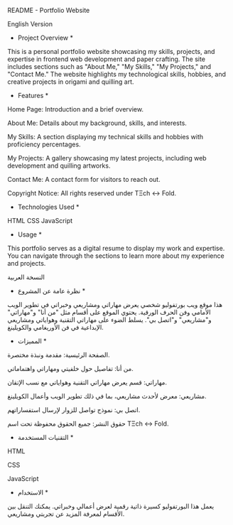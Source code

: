 README - Portfolio Website

English Version

* Project Overview *

This is a personal portfolio website showcasing my skills, projects, and expertise in frontend web development and paper crafting. The site includes sections such as "About Me," "My Skills," "My Projects," and "Contact Me." The website highlights my technological skills, hobbies, and creative projects in origami and quilling art.

* Features *

Home Page: Introduction and a brief overview.

About Me: Details about my background, skills, and interests.

My Skills: A section displaying my technical skills and hobbies with proficiency percentages.

My Projects: A gallery showcasing my latest projects, including web development and quilling artworks.

Contact Me: A contact form for visitors to reach out.

Copyright Notice: All rights reserved under TΞch ↔ Fold.


* Technologies Used *

HTML
CSS
JavaScript


* Usage *

This portfolio serves as a digital resume to display my work and expertise. You can navigate through the sections to learn more about my experience and projects.


النسخة العربية

* نظرة عامة عن المشروع *

هذا موقع ويب بورتفوليو شخصي يعرض مهاراتي ومشاريعي وخبراتي في تطوير الويب الأمامي وفن الحرف الورقية. يحتوي الموقع على أقسام مثل "من أنا" و"مهاراتي" و"مشاريعي" و"اتصل بي". يسلط الضوء على مهاراتي التقنية وهواياتي ومشاريعي الإبداعية في فن الأوريغامي والكويلينغ.

* المميزات *

الصفحة الرئيسية: مقدمة ونبذة مختصرة.

من أنا: تفاصيل حول خلفيتي ومهاراتي واهتماماتي.

مهاراتي: قسم يعرض مهاراتي التقنية وهواياتي مع نسب الإتقان.

مشاريعي: معرض لأحدث مشاريعي، بما في ذلك تطوير الويب وأعمال الكويلينغ.

اتصل بي: نموذج تواصل للزوار لإرسال استفساراتهم.

حقوق النشر: جميع الحقوق محفوظة تحت اسم TΞch ↔ Fold.


* التقنيات المستخدمة *

HTML

CSS

JavaScript


* الاستخدام *

يعمل هذا البورتفوليو كسيرة ذاتية رقمية لعرض أعمالي وخبراتي. يمكنك التنقل بين الأقسام لمعرفة المزيد عن تجربتي ومشاريعي.
